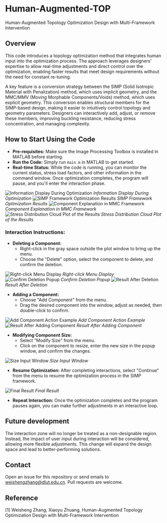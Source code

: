 # Human-Augmented-TOP
Human-Augmented Topology Optimization Design with Multi-Framework Intervention

## Overview
This code introduces a topology optimization method that integrates human input into the optimization process. The approach leverages designers' expertise to allow real-time adjustments and direct control over the optimization, enabling faster results that meet design requirements without the need for constant re-tuning.

A key feature is a conversion strategy between the SIMP (Solid Isotropic Material with Penalization) method, which uses implicit geometry, and the MMC/MMV (Moving Morphable Components/Voids) method, which uses explicit geometry. This conversion enables structural members for the SIMP-based design, making it easier to intuitively control topology and geometry parameters. Designers can interactively add, adjust, or remove these members, improving buckling resistance, reducing stress concentration, and managing complexity.

## How to Start Using the Code

- **Pre-requisites:** Make sure the Image Processing Toolbox is installed in MATLAB before starting.
- **Run the Code:** Simply run `main.m` in MATLAB to get started.
- **Real-time Status:** While the code is running, you can monitor the current status, stress load factors, and other information in the command window. Once optimization completes, the program will pause, and you'll enter the interaction phase.

![Information Display During Optimization](https://github.com/user-attachments/assets/41ae7b50-fa38-4236-9178-0aca6e7632b8)
*Information Display During Optimization*
![SIMP Framework Optimization Results](https://github.com/user-attachments/assets/6b15b864-eafb-4828-b3fa-82d2109ca4b9)
*SIMP Framework Optimization Results*
![Component Explanation in MMC Framework](https://github.com/user-attachments/assets/a8e386bb-28ff-42f8-99c4-a379eb5e8ffe)
*Component Explanation in MMC Framework*
![Stress Distribution Cloud Plot of the Results](https://github.com/user-attachments/assets/f7c3c23f-f1eb-4c58-b233-b9a1cb228a64)
*Stress Distribution Cloud Plot of the Results*

### Interaction Instructions:

- **Deleting a Component:**
  - Right-click in the gray space outside the plot window to bring up the menu.
  - Choose the "Delete" option, select the component to delete, and confirm the deletion.

![Right-click Menu Display](https://github.com/user-attachments/assets/a4452519-3924-4cfe-b6ba-283357ada383)
*Right-click Menu Display*
![Confirm Deletion Popup](https://github.com/user-attachments/assets/d27df15a-6bc9-436f-8656-13d17cc61bcd)
*Confirm Deletion Popup*
![Result After Deletion](https://github.com/user-attachments/assets/54363bf3-432e-48ac-897e-f72cd680f8be)
*Result After Deletion*

- **Adding a Component:**
  - Choose "Add Component" from the menu.
  - Drag the desired component into the window, adjust as needed, then double-click to confirm.

![Add Component Action Example](https://github.com/user-attachments/assets/392136b9-5808-461c-a2cc-eb62112bb35d)
*Add Component Action Example*
![Result After Adding Component](https://github.com/user-attachments/assets/cd8a6151-ce8b-4e39-8243-c31e096c3374)
*Result After Adding Component*

- **Modifying Component Size:**
  - Select "Modify Size" from the menu.
  - Click on the component to resize, enter the new size in the popup window, and confirm the changes.
 
![Size Input Window](https://github.com/user-attachments/assets/3ef5c7de-4e48-4fa0-9328-24d41a3885f6)
*Size Input Window*

- **Resume Optimization:** After completing interactions, select "Continue" from the menu to resume the optimization process in the SIMP framework.

![Final Result](https://github.com/user-attachments/assets/4ccbcf96-449f-49e1-a61f-360121c62279)
*Final Result*

- **Repeat Interaction:** Once the optimization completes and the program pauses again, you can make further adjustments in an interactive loop.

## Future development
The interaction zone will no longer be treated as a non-designable region. Instead, the impact of user input during interaction will be considered, allowing more flexible adjustments. This change will expand the design space and lead to better-performing solutions.

## Contact
Open an issue for this repository or send emails to weishengzhang@dlut.edu.cn. Pull requests are welcome.

## Reference
[1] Weisheng Zhang, Xiaoyu Zhuang, Human-Augmented Topology Optimization Design with Multi-Framework Intervention
